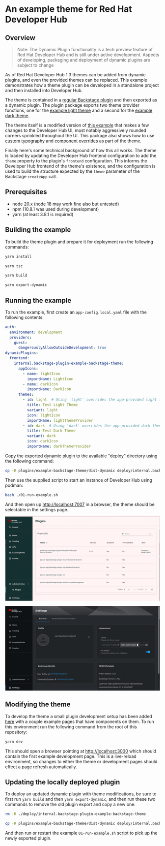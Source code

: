 
# An example theme for Red Hat Developer Hub

## Overview

> Note: The Dynamic Plugin functionality is a tech preview feature of Red Hat Developer Hub and is still under active development.  Aspects of developing, packaging and deployment of dynamic plugins are subject to change

As of Red Hat Developer Hub 1.3 themes can be added from dynamic plugins, and even the provided themes can be replaced.  This example demonstrates how a theme plugin can be developed in a standalone project and then installed into Developer Hub.  

The theme is contained in a [regular Backstage plugin](plugins/example-backstage-theme/src/plugin.ts#L5-L9) and then exported as a dynamic plugin.  The plugin package exports two theme provider functions, one for the [example light theme](./plugins/example-backstage-theme/src/theme/providers.tsx#L6-L8) and a second for the [example dark theme](./plugins/example-backstage-theme/src/theme/providers.tsx#L10-L12).

The theme itself is a modified version of [this example](https://github.com/backstage/demo/blob/7e86905ff207af3391511ffe38543a9c331090d0/packages/app/src/theme/aperture.ts) that makes a few changes to the Developer Hub UI, most notably aggressively rounded corners sprinkled throughout the UI.  This package also shows how to use [custom typography](plugins/example-backstage-theme/src/theme/consts.ts#L10-L43) and [component overrides](./plugins/example-backstage-theme/src/theme/componentOverrides.ts) as part of the theme.

Finally here's some technical background of how this all works.  The theme is loaded by updating the Developer Hub frontend configuration to add the `theme` property to the plugin's `frontend` configuration.  This informs the Developer Hub frontend of the theme's existence, and the configuration is used to build the structure expected by the `theme` parameter of the Backstage `createApp` call.

## Prerequisites

* node 20.x (node 18 may work fine also but untested)
* npm (10.8.1 was used during development)
* yarn (at least 3.8.1 is required)

## Building the example

To build the theme plugin and prepare it for deployment run the following commands:

```bash
yarn install
```

```bash
yarn tsc 
```

```bash
yarn build
```

```bash
yarn export-dynamic
```

## Running the example

To run the example, first create an `app-config.local.yaml` file with the following contents:

```yaml
auth:
  environment: development
  providers:
    guest:
      dangerouslyAllowOutsideDevelopment: true
dynamicPlugins:
  frontend:
    internal.backstage-plugin-example-backstage-theme:
      appIcons:
        - name: lightIcon
          importName: LightIcon
        - name: darkIcon
          importName: DarkIcon
      themes:
        - id: light  # Using 'light' overrides the app-provided light theme
          title: Test Light Theme
          variant: light
          icon: lightIcon
          importName: lightThemeProvider
        - id: dark  # Using 'dark' overrides the app-provided dark theme
          title: Test Dark Theme
          variant: dark
          icon: darkIcon
          importName: darkThemeProvider
```

Copy the exported dynamic plugin to the available "deploy" directory using the following command:

```bash
cp -R plugins/example-backstage-theme/dist-dynamic deploy/internal.backstage-plugin-example-backstage-theme
```

Then use the supplied script to start an instance of Developer Hub using podman:

```bash
bash ./01-run-example.sh
```

And then open up <http://localhost:7007> in a browser, the theme should be selectable in the settings page.

![screenshot of example light theme](./screenshots/screenshot-light.png)

![screenshot of example dark theme](./screenshots/screenshot-dark.png)

## Modifying the theme

To develop the theme a small plugin development setup has been added [here](./plugins/example-backstage-theme/dev/index.tsx) with a couple example pages that have components on them.  To run this environment run the following command from the root of this repository:

```bash
yarn dev
```

This should open a browser pointing at <http://localhost:3000> which should contain the first example development page.  This is a live-reload environment, so changes to either the theme or development pages should effect a page refresh automatically.

## Updating the locally deployed plugin

To deploy an updated dynamic plugin with theme modifications, be sure to first run `yarn build` and then `yarn export-dynamic`, and then run these two commands to remove the old plugin export and copy a new one:

```bash
rm -R ./deploy/internal.backstage-plugin-example-backstage-theme
```

```bash
cp -R plugins/example-backstage-theme/dist-dynamic deploy/internal.backstage-plugin-example-backstage-theme
```

And then run or restart the example `01-run-example.sh` script to pick up the newly exported plugin.
